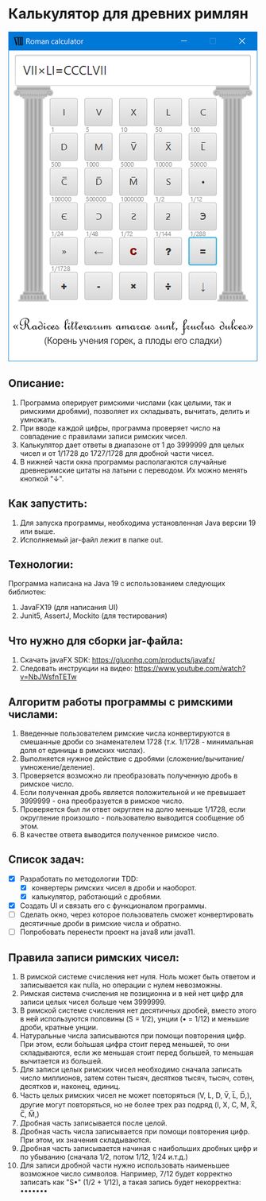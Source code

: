 # Калькулятор для древних римлян
![img_3.png](calculator-work-example.png)
## Описание:
1) Программа оперирует римскими числами (как целыми, так и римскими дробями), позволяет их складывать, вычитать, делить и умножать.
2) При вводе каждой цифры, программа проверяет число на совпадение с правилами записи римских чисел.
3) Калькулятор дает ответы в диапазоне от 1 до 3999999 для целых чисел и от 1/1728 до 1727/1728 для дробной части чисел.
4) В нижней части окна программы располагаются случайные древнеримские цитаты на латыни с переводом. Их можно менять кнопкой "↓".
## Как запустить:
1) Для запуска программы, необходима установленная Java версии 19 или выше.
2) Исполняемый jar-файл лежит в папке out.
## Технологии:
Программа написана на Java 19 с использованием следующих библиотек:
1) JavaFX19 (для написания UI)
2) Junit5, AssertJ, Mockito (для тестирования)
## Что нужно для сборки jar-файла:
1) Скачать javaFX SDK: https://gluonhq.com/products/javafx/
2) Следовать инструкции на видео: https://www.youtube.com/watch?v=NbJWsfnTETw
## Алгоритм работы программы с римскими числами:
1) Введенные пользователем римские числа конвертируются в смешанные дроби со знаменателем 1728 (т.к. 1/1728 - минимальная доля от единицы в римских числах).
2) Выполняется нужное действие с дробями (сложение/вычитание/умножение/деление).
3) Проверяется возможно ли преобразовать полученную дробь в римское число.
4) Если полученная дробь является положительной и не превышает 3999999 - она преобразуется в римское число.
5) Проверяется был ли ответ округлен на долю меньше 1/1728, если округление произошло - пользователю выводится сообщение об этом.
6) В качестве ответа выводится полученное римское число.
## Список задач:
- [x] Разработать по методологии TDD: 
   - [x] конвертеры римских чисел в дроби и наоборот.
   - [x] калькулятор, работающий с дробями.
- [x] Создать UI и связать его с функционалом программы.
- [ ] Сделать окно, через которое пользователь сможет конвертировать десятичные дроби в римские числа и обратно.
- [ ] Попробовать перенести проект на java8 или java11.
## Правила записи римских чисел:
1) В римской системе счисления нет нуля. Ноль может быть ответом и записывается как nulla, но операции с нулем невозможны.
2) Римская система счисления не позиционна и в ней нет цифр для записи целых чисел больше чем 3999999.
3) В римской системе счисления нет десятичных дробей, вместо этого в ней используются половины (S = 1/2), унции (• = 1/12) и меньшие дроби, кратные унции.
4) Натуральные числа записываются при помощи повторения цифр. При этом, если бо́льшая цифра стоит перед меньшей, то они складываются, если же меньшая стоит перед большей, то меньшая вычитается из большей.
5) Для записи целых римских чисел необходимо сначала записать число миллионов, затем сотен тысяч, десятков тысяч, тысяч, сотен, десятков и, наконец, единиц.
6) Часть целых римских чисел не может повторяться (V, L, D, V̅, L̅, D̅,), другие могут повторяться, но не более трех раз подряд (I, X, C, M, X̅, C̅, M̅,)
7) Дробная часть записывается после целой.
8) Дробная часть числа записывается при помощи повторения цифр. При этом, их значения складываются.
9) Дробная часть записывается начиная с наибольших дробных цифр и по убыванию (сначала 1/2, потом 1/12, 1/24 и.т.д.)
10) Для записи дробной части нужно использовать наименьшее возможное число символов. Например, 7/12 будет корректно записать как "S•" (1/2 + 1/12),
    а такая запись будет некорректна: •••••••